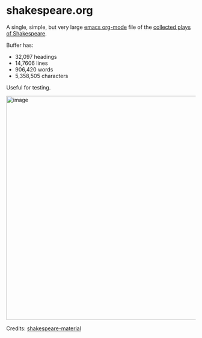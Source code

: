 # shakespeare.org
A single, simple, but very large [emacs org-mode](https://orgmode.org) file of the [collected plays of Shakespeare](./shakespeare.org).

Buffer has:
  - 32,097 headings
  - 14,7606 lines
  - 906,420 words
  - 5,358,505 characters

Useful for testing. 

<img width="597" alt="image" src="https://user-images.githubusercontent.com/93749/215841990-39f48303-9317-4116-91fa-74c932dc311b.png">

Credits: [shakespeare-material](https://github.com/okfn/shakespeare-material)
